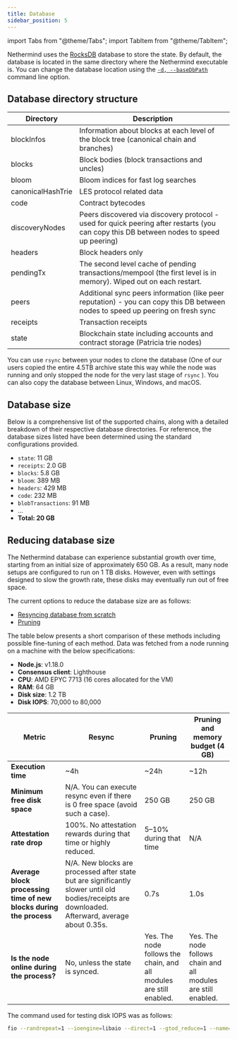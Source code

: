 ```yaml
---
title: Database
sidebar_position: 5
---
```


import Tabs from "@theme/Tabs";
import TabItem from "@theme/TabItem";

Nethermind uses the [RocksDB](https://rocksdb.org) database to store the state. By default, the database is located in the
same directory where the Nethermind executable is. You can change the database location using the [`-d, --baseDbPath`](configuration.md#db-dir) command line option.

## Database directory structure

| Directory         | Description                                                                                                                              |
| ----------------- | ---------------------------------------------------------------------------------------------------------------------------------------- |
| blockInfos        | Information about blocks at each level of the block tree (canonical chain and branches)                                                  |
| blocks            | Block bodies (block transactions and uncles)                                                                                             |
| bloom             | Bloom indices for fast log searches                                                                                                      |
| canonicalHashTrie | LES protocol related data                                                                                                                |
| code              | Contract bytecodes                                                                                                                       |
| discoveryNodes    | Peers discovered via discovery protocol - used for quick peering after restarts (you can copy this DB between nodes to speed up peering) |
| headers           | Block headers only                                                                                                                       |
| pendingTx         | The second level cache of pending transactions/mempool (the first level is in memory). Wiped out on each restart.                        |
| peers             | Additional sync peers information (like peer reputation) - you can copy this DB between nodes to speed up peering on fresh sync          |
| receipts          | Transaction receipts                                                                                                                     |
| state             | Blockchain state including accounts and contract storage (Patricia trie nodes)                                                           |

You can use `rsync` between your nodes to clone the database (One of our users copied the entire 4.5TB archive state this
way while the node was running and only stopped the node for the very last stage of `rsync` ). You can also copy
the database between Linux, Windows, and macOS.

## Database size

Below is a comprehensive list of the supported chains, along with a detailed breakdown of their respective database directories. For reference, the database sizes listed have been determined using the standard configurations provided.

<!--[start autogen]-->

<Tabs>
<TabItem value="hoodi" label="Hoodi">

- `state`: 11 GB
- `receipts`: 2.0 GB
- `blocks`: 5.8 GB
- `bloom`: 389 MB
- `headers`: 429 MB
- `code`: 232 MB
- `blobTransactions`: 91 MB
- ...
- **Total: 20 GB**

</TabItem>
</Tabs>

<!--[end autogen]-->

## Reducing database size

The Nethermind database can experience substantial growth over time, starting from an initial size of approximately 650
GB. As a result, many node setups are configured to run on 1 TB disks. However, even with settings
designed to slow the growth rate, these disks may eventually run out of free space.

The current options to reduce the database size are as follows:

- [Resyncing database from scratch](sync.md#resync)
- [Pruning](pruning.md)

The table below presents a short comparison of these methods including possible fine-tuning of each method. Data was
fetched from a node running on a machine with the below specifications:

- **Node.js**: v1.18.0
- **Consensus client**: Lighthouse
- **CPU**: AMD EPYC 7713 (16 cores allocated for the VM)
- **RAM**: 64 GB
- **Disk size**: 1.2 TB
- **Disk IOPS**: 70,000 to 80,000

| Metric                                                             | Resync                                                                                                                                           | Pruning                                                             | Pruning and memory budget (4 GB)                               |
| ------------------------------------------------------------------ | ------------------------------------------------------------------------------------------------------------------------------------------------ | ------------------------------------------------------------------- | -------------------------------------------------------------- |
| **Execution time**                                                 | ~4h                                                                                                                                              | ~24h                                                                | ~12h                                                           |
| **Minimum free disk space**                                        | N/A. You can execute resync even if there is 0 free space (avoid such a case).                                                                   | 250 GB                                                              | 250 GB                                                         |
| **Attestation rate drop**                                          | 100%. No attestation rewards during that time or highly reduced.                                                                                 | 5–10% during that time                                              | N/A                                                            |
| **Average block processing time of new blocks during the process** | N/A. New blocks are processed after state but are significantly slower until old bodies/receipts are downloaded. Afterward, average about 0.35s. | 0.7s                                                                | 1.0s                                                           |
| **Is the node online during the process?**                         | No, unless the state is synced.                                                                                                                  | Yes. The node follows the chain, and all modules are still enabled. | Yes. The node follows chain and all modules are still enabled. |

The command used for testing disk IOPS was as follows:

```bash
fio --randrepeat=1 --ioengine=libaio --direct=1 --gtod_reduce=1 --name=test --filename=test --bs=4k --iodepth=64 --size=4G --readwrite=randrw
```
